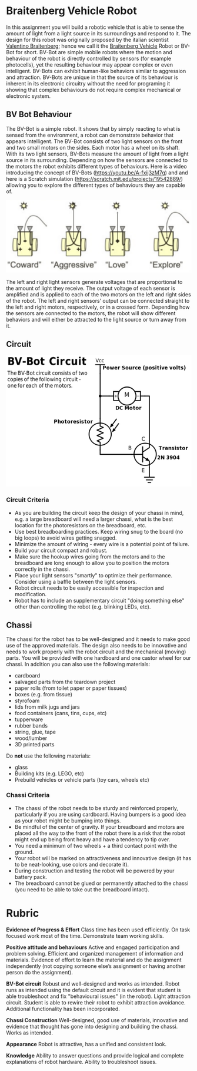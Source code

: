 # Braitenberg Vehicle Robot
In this assignment you will build a robotic vehicle that is able to sense the amount of light from a light source in its surroundings and respond to it. The design for this robot was originally proposed by the italian scientist [Valentino Braitenberg](https://en.wikipedia.org/wiki/Valentino_Braitenberg); hence we call it the [Braitenberg Vehicle](https://en.wikipedia.org/wiki/Braitenberg_vehicle) Robot or BV-Bot for short. BV-Bot are simple mobile robots where the motion and behaviour of the robot is directly controlled by sensors (for example photocells), yet the resulting behaviour may appear complex or even intelligent. BV-Bots can exhibit human-like behaviors similar to aggression and attraction. BV-Bots are unique in that the source of its behaviour is inherent in its electronic circuitry without the need for programing it showing that complex behaviours do not require complex mechanical or electronic system.

## BV Bot Behaviour
The BV-Bot is a simple robot. It shows that by simply reacting to what is sensed from the environment, a robot can demonstrate behavior that appears intelligent. The BV-Bot consists of two light sensors on the front and two small motors on the sides. Each motor has a wheel on its shaft. With its two light sensors, BV-Bots measure the amount of light from a light source in its surrounding. Depending on how the sensors are connected to the motors the robot exhibits different types of behaviours. Here is a video introducing the concept of BV-Bots (https://youtu.be/A-fxij3zM7g) and and here is a Scratch simulation (https://scratch.mit.edu/projects/19542889/) allowing you to explore the different types of behaviours they are capable of.

![BV Bot Behaviour](images/bvbotbehaviour.png)

The left and right light sensors generate voltages that are proportional to the amount of light they receive. The output voltage of each sensor is amplified and is applied to each of the two motors on the left and right sides of the robot. The left and right sensors’ output can be connected straight to the left and right motors, respectively, or in a crossed form. Depending how the sensors are connected to the motors, the robot will show different behaviors and will either be attracted to the light source or turn away from it.

## Circuit
![Circuit](images/circuit.png)

### Circuit Criteria
* As you are building the circuit keep the design of your chassi in mind, e.g. a large breadboard will need a larger chassi, what is the best location for the photoresistors on the breadboard, etc.
* Use best breadboarding practices. Keep wiring snug to the board (no big loops) to avoid wires getting snagged.
* Minimize the amount of wiring - every wire is a potential point of failure.
* Build your circuit compact and robust. 
* Make sure the hookup wires going from the motors and to the breadboard are long enough to allow you to position the motors correctly in the chassi.
* Place your light sensors "smartly" to optimize their performance. Consider using a baffle between the light sensors.
* Robot circuit needs to be easily accessible for inspection and modification.
* Robot has to include an supplementary circuit "doing something else" other than controlling the robot (e.g. blinking LEDs, etc).

## Chassi
The chassi for the robot has to be well-designed and it needs to make good use of the approved materials. The design also needs to be innovative and needs to work properly with the robot circuit and the mechanical (moving) parts. You will be provided with one hardboard and one castor wheel for our chassi. In addition you can also use the following materials:

* cardboard
* salvaged parts from the teardown project
* paper rolls (from toilet paper or paper tissues)
* boxes (e.g. from tissue)
* styrofoam
* lids from milk jugs and jars
* food containers (cans, tins, cups, etc)
* tupperware
* rubber bands
* string, glue, tape
* wood/lumber
* 3D printed parts

Do **not** use the following materials:
* glass
* Building kits (e.g. LEGO, etc)
* Prebuild vehicles or vehicle parts (toy cars, wheels etc)

### Chassi Criteria
* The chassi of the robot needs to be sturdy and reinforced properly, particularly if you are using cardboard. Having bumpers is a good idea as your robot might be bumping into things.
* Be mindful of the center of gravity. If your breadboard and motors are placed all the way to the front of the robot there is a risk that the robot might end up being front heavy and have a tendency to tip over.
* You need a minimum of two wheels + a third contact point with the ground. 
* Your robot will be marked on attractiveness and innovative design (it has to be neat-looking, use colors and decorate it).
* During construction and testing the robot will be powered by your battery pack. 
* The breadboard cannot be glued or permanently attached to the chassi (you need to be able to take out the breadboard intact).

# Rubric
**Evidence of Progress & Effort**
Class time has been used efficiently. On task focused work most of the time. Demonstrate team working skills.

**Positive attitude and behaviours**
Active and engaged participation and problem solving. Efficient and organized management of information and materials. Evidence of effort to learn the material and do the assignment independently (not copying someone else’s assignment or having another person do the assignment).

**BV-Bot circuit**
Robust and well-designed and works as intended. Robot runs as intended using the default circuit and it is evident that student is able troubleshoot and fix "behavioural issues" (in the robot). Light attraction circuit. Student is able to rewire their robot to exhibit attraction avoidance. Additional functionality has been incorporated.

**Chassi Construction**
Well-designed, good use of materials, innovative and evidence that thought has gone into designing and building the chassi. Works as intended.

**Appearance**
Robot is attractive, has a unified and consistent look.

**Knowledge**
Ability to answer questions and provide logical and complete explanations of robot hardware. Ability to troubleshoot issues.
